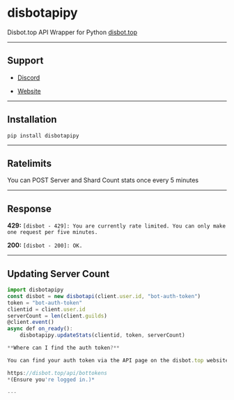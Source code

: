 # disbotapipy
Disbot.top API Wrapper for Python
[disbot.top](https://disbot.top)

---

## Support

* [Discord](https://disbot.top/d)

* [Website](https://disbot.top)

---

## Installation

`pip install disbotapipy`

---

## Ratelimits
You can POST Server and Shard Count stats once every 5 minutes

---

## Response

**429:**
`[disbot - 429]: You are currently rate limited. You can only make one request per five minutes.`

**200:**
`[disbot - 200]: OK.`

---


## Updating Server Count

```js
import disbotapipy
const disbot = new disbotapi(client.user.id, "bot-auth-token")
token = "bot-auth-token"
clientid = client.user.id
serverCount = len(client.guilds)
@client.event()
async def on_ready():
    disbotapipy.updateStats(clientid, token, serverCount)

**Where can I find the auth token?**

You can find your auth token via the API page on the disbot.top website

https://disbot.top/api/bottokens
*(Ensure you're logged in.)*

--- 